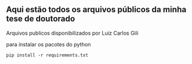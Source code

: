## Aqui estão todos os arquivos públicos da minha tese de doutorado
Arquivos publicos disponibilizados por Luiz Carlos Gili


para instalar os pacotes do python
```
pip install -r requirements.txt
```
